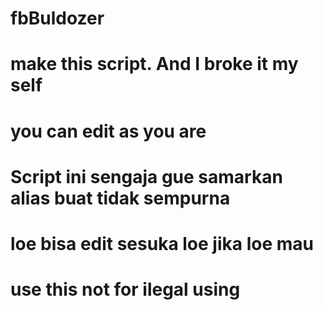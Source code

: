# fbBuldozer
# make this script. And I broke it my self
# you can edit as you are



# Script ini sengaja gue samarkan alias buat tidak sempurna
# loe bisa edit sesuka loe jika loe mau

# use this not for ilegal using
